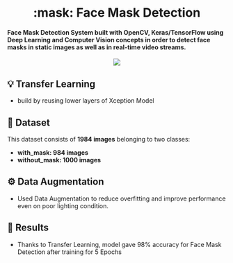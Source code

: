 <h1 align="center"> :mask: Face Mask Detection</h1>
<h4>Face Mask Detection System built with OpenCV, Keras/TensorFlow using Deep Learning and Computer Vision concepts in order to detect face masks in static images as well as in real-time video streams.</h4>
<div align = "center">
<img src = "https://github.com/Akhil-Tony/Face-Mask-Detection/blob/master/20220814_011941.gif" />
</div>

## :bulb: Transfer Learning 
- build by reusing lower layers of Xception Model 

## :file_folder: Dataset
This dataset consists of __1984 images__ belonging to two classes:
<br>
*	__with_mask: 984 images__
*	__without_mask: 1000 images__

## :gear: Data Augmentation 

* Used Data Augmentation to reduce overfitting and improve performance even on poor lighting condition.

## :key: Results

- Thanks to Transfer Learning, model gave 98% accuracy for Face Mask Detection after training for 5 Epochs

